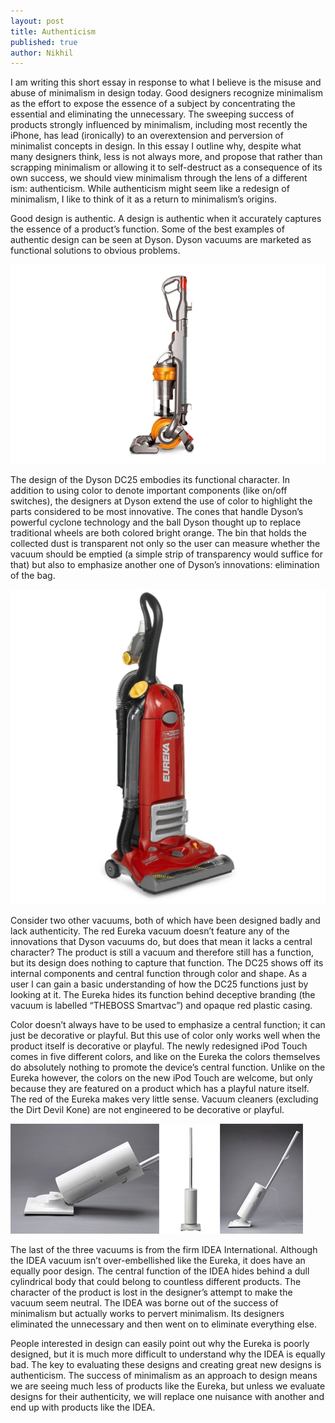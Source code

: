 ```yaml
---
layout: post
title: Authenticism
published: true
author: Nikhil
---
```

I am writing this short essay in response to what I believe is the misuse and abuse of minimalism in design today. Good designers recognize minimalism as the effort to expose the essence of a subject by concentrating the essential and eliminating the unnecessary. The sweeping success of products strongly influenced by minimalism, including most recently the iPhone, has lead (ironically) to an overextension and perversion of minimalist concepts in design. In this essay I outline why, despite what many designers think, less is not always more, and propose that rather than scrapping minimalism or allowing it to self-destruct as a consequence of its own success, we should view minimalism through the lens of a different ism: authenticism. While authenticism might seem like a redesign of minimalism, I like to think of it as a return to minimalism’s origins.

Good design is authentic. A design is authentic when it accurately captures the essence of a product’s function. Some of the best examples of authentic design can be seen at Dyson. Dyson vacuums are marketed as functional solutions to obvious problems.

![DC25 Vacuum](/images/dc25.jpeg)

The design of the Dyson DC25 embodies its functional character. In addition to using color to denote important components (like on/off switches), the designers at Dyson extend the use of color to highlight the parts considered to be most innovative. The cones that handle Dyson’s powerful cyclone technology and the ball Dyson thought up to replace traditional wheels are both colored bright orange. The bin that holds the collected dust is transparent not only so the user can measure whether the vacuum should be emptied (a simple strip of transparency would suffice for that) but also to emphasize another one of Dyson’s innovations: elimination of the bag.

![Eureka Vacuum](/images/eureka.jpg)

Consider two other vacuums, both of which have been designed badly and lack authenticity. The red Eureka vacuum doesn’t feature any of the innovations that Dyson vacuums do, but does that mean it lacks a central character? The product is still a vacuum and therefore still has a function, but its design does nothing to capture that function. The DC25 shows off its internal components and central function through color and shape. As a user I can gain a basic understanding of how the DC25 functions just by looking at it. The Eureka hides its function behind deceptive branding (the vacuum is labelled “THEBOSS Smartvac”) and opaque red plastic casing.

Color doesn’t always have to be used to emphasize a central function; it can just be decorative or playful. But this use of color only works well when the product itself is decorative or playful. The newly redesigned iPod Touch comes in five different colors, and like on the Eureka the colors themselves do absolutely nothing to promote the device’s central function. Unlike on the Eureka however, the colors on the new iPod Touch are welcome, but only because they are featured on a product which has a playful nature itself. The red of the Eureka makes very little sense. Vacuum cleaners (excluding the Dirt Devil Kone) are not engineered to be decorative or playful.

![Stand Cleaner Vacuum](/images/stand_cleaner.jpg)

The last of the three vacuums is from the firm IDEA International. Although the IDEA vacuum isn’t over-embellished like the Eureka, it does have an equally poor design. The central function of the IDEA hides behind a dull cylindrical body that could belong to countless different products. The character of the product is lost in the designer’s attempt to make the vacuum seem neutral. The IDEA was borne out of the success of minimalism but actually works to pervert minimalism. Its designers eliminated the unnecessary and then went on to eliminate everything else.

People interested in design can easily point out why the Eureka is poorly designed, but it is much more difficult to understand why the IDEA is equally bad. The key to evaluating these designs and creating great new designs is authenticism. The success of minimalism as an approach to design means we are seeing much less of products like the Eureka, but unless we evaluate designs for their authenticity, we will replace one nuisance with another and end up with products like the IDEA.
